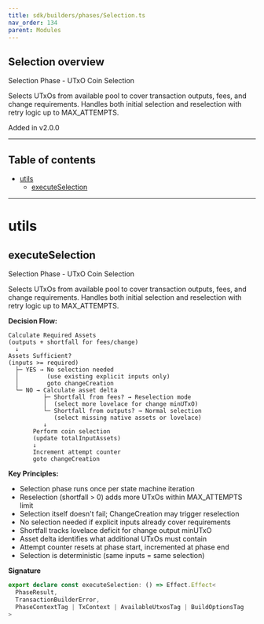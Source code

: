 ```yaml
---
title: sdk/builders/phases/Selection.ts
nav_order: 134
parent: Modules
---
```


## Selection overview

Selection Phase - UTxO Coin Selection

Selects UTxOs from available pool to cover transaction outputs, fees, and change requirements.
Handles both initial selection and reselection with retry logic up to MAX_ATTEMPTS.

Added in v2.0.0

---

<h2 class="text-delta">Table of contents</h2>

- [utils](#utils)
  - [executeSelection](#executeselection)

---

# utils

## executeSelection

Selection Phase - UTxO Coin Selection

Selects UTxOs from available pool to cover transaction outputs, fees, and change requirements.
Handles both initial selection and reselection with retry logic up to MAX_ATTEMPTS.

**Decision Flow:**

```
Calculate Required Assets
(outputs + shortfall for fees/change)
  ↓
Assets Sufficient?
(inputs >= required)
  ├─ YES → No selection needed
  │        (use existing explicit inputs only)
  │        goto changeCreation
  └─ NO → Calculate asset delta
          ├─ Shortfall from fees? → Reselection mode
          │  (select more lovelace for change minUTxO)
          └─ Shortfall from outputs? → Normal selection
             (select missing native assets or lovelace)
          ↓
       Perform coin selection
       (update totalInputAssets)
       ↓
       Increment attempt counter
       goto changeCreation
```

**Key Principles:**

- Selection phase runs once per state machine iteration
- Reselection (shortfall > 0) adds more UTxOs within MAX_ATTEMPTS limit
- Selection itself doesn't fail; ChangeCreation may trigger reselection
- No selection needed if explicit inputs already cover requirements
- Shortfall tracks lovelace deficit for change output minUTxO
- Asset delta identifies what additional UTxOs must contain
- Attempt counter resets at phase start, incremented at phase end
- Selection is deterministic (same inputs = same selection)

**Signature**

```ts
export declare const executeSelection: () => Effect.Effect<
  PhaseResult,
  TransactionBuilderError,
  PhaseContextTag | TxContext | AvailableUtxosTag | BuildOptionsTag
>
```
